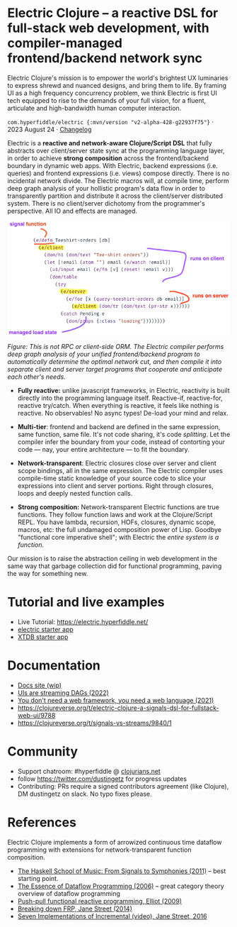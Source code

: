 # Electric Clojure – a reactive DSL for full-stack web development, with compiler-managed frontend/backend network sync

Electric Clojure's mission is to empower the world's brightest UX luminaries to express shrewd and nuanced designs, and bring them to life. By framing UI as a high frequency concurrency problem, we think Electric is first UI tech equipped to rise to the demands of your full vision, for a fluent, articulate and high-bandwidth human computer interaction.

`com.hyperfiddle/electric {:mvn/version "v2-alpha-428-g22937f75"}` · 2023 August 24 · [Changelog](CHANGELOG.md)

Electric is a **reactive and network-aware Clojure/Script DSL** that fully abstracts over client/server state sync at the programming language layer, in order to achieve **strong composition** across the frontend/backend boundary in dynamic web apps. With Electric, backend expressions (i.e. queries) and frontend expressions (i.e. views) compose directly. There is no incidental network divide. The Electric macros will, at compile time, perform deep graph analysis of your hollistic program's data flow in order to transparently partition and distribute it across the client/server distributed system. There is no client/server dichotomy from the programmer's perspective. All IO and effects are managed.

![](docs/electric-explainer-5.png)

*Figure: This is not RPC or client-side ORM. The Electric compiler performs deep graph analysis of your unified frontend/backend program to automatically determine the optimal network cut, and then compile it into separate client and server target programs that cooperate and anticipate each other's needs.*


- **Fully reactive:** unlike javascript frameworks, in Electric, reactivity is built directly into the programming language itself. Reactive-if, reactive-for, reactive try/catch. When everything is reactive, it feels like nothing is reactive. No observables! No async types! De-load your mind and relax.


- **Multi-tier**: frontend and backend are defined in the same expression, same function, same file. It's not code sharing, it's code *splitting*. Let the compiler infer the boundary from your code, instead of contorting your code — nay, your entire architecture — to fit the boundary.


- **Network-transparent**: Electric closures close over server and client scope bindings, all in the same expression. The Electric compiler uses compile-time static knowledge of your source code to slice your expressions into client and server portions. Right through closures, loops and deeply nested function calls.


- **Strong composition:** Network-transparent Electric functions are true functions. They follow function laws and work at the Clojure/Script REPL. You have lambda, recursion, HOFs, closures, dynamic scope, macros, etc: the full undamaged composition power of Lisp. Goodbye "functional core imperative shell"; with Electric the *entire system is a function*.

Our mission is to raise the abstraction ceiling in web development in the same way that garbage collection did for functional programming, paving the way for something new.

# Tutorial and live examples

- Live Tutorial: https://electric.hyperfiddle.net/
- [electric starter app](https://github.com/hyperfiddle/electric-starter-app)
- [XTDB starter app](https://github.com/hyperfiddle/electric-xtdb-starter)

# Documentation
- [Docs site (wip)](https://hyperfiddle.github.io/)
- [UIs are streaming DAGs (2022)](https://hyperfiddle.notion.site/UIs-are-streaming-DAGs-e181461681a8452bb9c7a9f10f507991)
- [You don't need a web framework, you need a web language (2021)](https://hyperfiddle.notion.site/Reactive-Clojure-You-don-t-need-a-web-framework-you-need-a-web-language-44b5bfa526be4af282863f34fa1cfffc)
- https://clojureverse.org/t/electric-clojure-a-signals-dsl-for-fullstack-web-ui/9788
- https://clojureverse.org/t/signals-vs-streams/9840/1

# Community

* Support chatroom: #hyperfiddle @ [clojurians.net](https://clojurians.net/)
* follow https://twitter.com/dustingetz for progress updates
* Contributing: PRs require a signed contributors agreement (like Clojure), DM dustingetz on slack. No typo fixes please.

# References

Electric Clojure implements a form of arrowized continuous time dataflow programming with extensions for network-transparent function composition.

* [The Haskell School of Music: From Signals to Symphonies (2011)](https://www.amazon.com/Haskell-School-Music-Signals-Symphonies/dp/1108416756) – best starting point.
* [The Essence of Dataflow Programming (2006)](http://cs.ioc.ee/~tarmo/papers/essence.pdf) – great category theory overview of dataflow programming
* [Push-pull functional reactive programming, Elliot (2009)](http://conal.net/papers/push-pull-frp/)
* [Breaking down FRP, Jane Street (2014)](https://blog.janestreet.com/breaking-down-frp/)
* [Seven Implementations of Incremental (video), Jane Street, 2016](https://www.youtube.com/watch?v=G6a5G5i4gQU)

